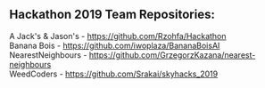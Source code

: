 ## Hackathon 2019 Team Repositories:

A Jack's & Jason's - https://github.com/Rzohfa/Hackathon    
Banana Bois - https://github.com/iwoplaza/BananaBoisAI   
NearestNeighbours - https://github.com/GrzegorzKazana/nearest-neighbours   
WeedCoders - https://github.com/Srakai/skyhacks_2019 

